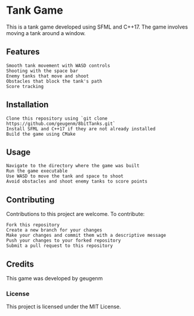 # Tank Game

This is a tank game developed using SFML and C++17. The game involves moving a tank around a window.

## Features

    Smooth tank movement with WASD controls
    Shooting with the space bar
    Enemy tanks that move and shoot
    Obstacles that block the tank's path
    Score tracking

## Installation

    Clone this repository using `git clone https://github.com/geugenm/8bitTanks.git`
    Install SFML and C++17 if they are not already installed
    Build the game using CMake

## Usage

    Navigate to the directory where the game was built
    Run the game executable
    Use WASD to move the tank and space to shoot
    Avoid obstacles and shoot enemy tanks to score points

## Contributing

Contributions to this project are welcome. To contribute:

    Fork this repository
    Create a new branch for your changes
    Make your changes and commit them with a descriptive message
    Push your changes to your forked repository
    Submit a pull request to this repository

## Credits

This game was developed by geugenm

### License

This project is licensed under the MIT License.
